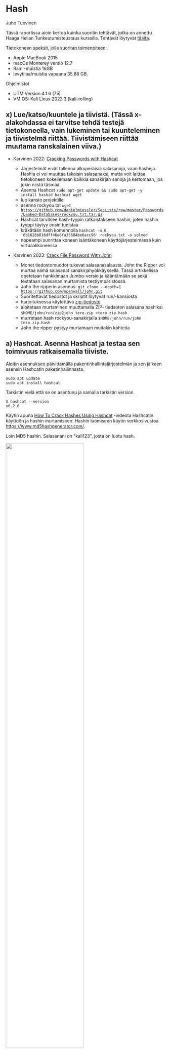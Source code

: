 # Hash
Juho Tuovinen

Tässä raportissa aioin kertoa kuinka suoritin tehtävät, jotka on annettu Haaga Helian Tunkeutumisteustaus kurssilla. Tehtävät löytyvät [täältä](https://terokarvinen.com/2023/eettinen-hakkerointi-2023/#h7-hash).

Tietokoneen speksit, jolla suoritan toimenpiteen:
- Apple MacBook 2015
- macOs Monterey versio 12.7
- Ram -muistia 16GB
- levytilaa/muistia vapaana 35,88 GB.

Ohjelmistot
- UTM Version 4.1.6 (75)
- VM OS: Kali Linux 2023.3 (kali-rolling)


## x) Lue/katso/kuuntele ja tiivistä. (Tässä x-alakohdassa ei tarvitse tehdä testejä tietokoneella, vain lukeminen tai kuunteleminen ja tiivistelmä riittää. Tiivistämiseen riittää muutama ranskalainen viiva.)
- Karvinen 2022: [Cracking Passwords with Hashcat](https://terokarvinen.com/2022/cracking-passwords-with-hashcat/)
  - Järjestelmät eivät tallenna alkuperäisiä salasanoja, vaan hasheja. Hashia ei voi muuttaa takaisin salasanaksi, mutta voit laittaa tietokoneen kokeilemaan kaikkia sanakirjan sanoja ja kertomaan, jos jokin niistä täsmää.
  - Asenna Hashcat <code>sudo apt-get update && sudo apt-get -y install hashid hashcat wget</code>
  - luo kansio projektille
  - asenna rockyou.txt <code>wget https://github.com/danielmiessler/SecLists/raw/master/Passwords/Leaked-Databases/rockyou.txt.tar.gz</code>
  - Hashcat tarvitsee hash-tyypin ratkaistakseen hashin, joten hashin tyyppi täytyy ensin tunistaa
  - kräkätään hash komennolla <code>hashcat -m 0 '6b1628b016dff46e6fa35684be6acc96' rockyou.txt -o solved</code>
  - nopeampi suorittaa koneen isäntäkoneen käyttöjärjestelmässä kuin virtuaalikoneessa

- Karvinen 2023: [Crack File Password With John](https://terokarvinen.com/2023/crack-file-password-with-john/)
  - Monet tiedostomuodot tukevat salasanasalausta. John the Ripper voi murtaa nämä salasanat sanakirjahyökkäyksellä. Tässä artikkelissa opetetaan hankkimaan Jumbo-versio ja kääntämään se sekä testataan salasanan murtamista testiympäristössä.
  - John the ripperin asennus: <code>git clone --depth=1 https://github.com/openwall/john.git</code>
  - Suoritettavat tiedostot ja skriptit löytyvät run/-kansiosta
  - harjoituksessa käytettävä [zip-tiedosto](https://terokarvinen.com/2023/crack-file-password-with-john/tero.zip)
  - aloitetaan murtaminen muuttamalla ZIP- tiedsoton salasana hashiksi <code>$HOME/john/run/zip2john tero.zip >tero.zip.hash</code>
  - murretaan hash rockyou-sanakirjalla <code>$HOME/john/run/john tero.zip.hash </code>
  - John the ripper pystyy murtamaan muitakin kohteita


## a) Hashcat. Asenna Hashcat ja testaa sen toimivuus ratkaisemalla tiiviste.

Aloitin asennuksen päivittämällä pakentinhallintajärjestelmän ja sen jälkeen asensin Hashcatin paketinhallinnasta.
`````
sudo apt update
sudo apt install hashcat
`````
Tarkistin vielä että se on asentunu ja samalla tarkistin version.
````
$ hashcat --version
v6.2.6
````

Käytin apuna [How To Crack Hashes Using Hashcat](https://www.youtube.com/watch?v=fVgzY5OJeIE) -videota Hashcatin käyttöön ja hashin murtamiseen. Hashin luomiseen käytin verkkosivustoa https://www.md5hashgenerator.com/.

Loin MD5 hashin. Salasanani on "kali123", josta on luotu hash.

<img src="/images/cat1.png" alt="" title="" width="70%" height="70%">

Testaan tunistaako Hash Identifier hashia. Avaan komennolla <code>hash-identifier</code> ja syötän hashin.


``````
HASH: 0cd698a0503946a852f2f81cc7d63ee3

Possible Hashs:
[+] MD5
[+] Domain Cached Credentials - MD4(MD4(($pass)).(strtolower($username)))
``````
Identifier tunnisti, että hash on mahdollisesti tyyppiä MD5.

Tallennan hashin tiedostoon murtamista varten <code>echo "0cd698a0503946a852f2f81cc7d63ee3" > hash.txt"</code>. Tarkistan mitä modulia käytetään, jotta Hashcat osaa alkaa murtaman hashia.

`````
$ hashcat -h |grep MD5                                                              
      0 | MD5                                                        | Raw Hash
   5100 | Half MD5                                                   | Raw Hash
     50 | HMAC-MD5 (key = $pass)                                     | Raw Hash authenticated
     60 | HMAC-MD5 (key = $salt)                                     | Raw Hash authenticated
  11900 | PBKDF2-HMAC-MD5                                            | Generic KDF
  11400 | SIP digest authentication (MD5)                            | Network Protocol
   5300 | IKE-PSK MD5                                                | Network Protocol
    ....(JATKUU)....
`````

Tässä tapauksessa module "0", koska tarkaisemme pelkän hashin. Aloitetaan murtaminen <code>hashcat -m 0 hash.txt /usr/share/wordlists/rockyou.txt"</code>.
- <code>-m 0</code>: moduli 0
- <code>hash.txt</code>: tiedosto, johon olen tallentanut luomani MD5-hashin
- <code>/usr/share/wordlists/rockyou.txt</code>: kansio, jossa sanakirja sijaitsee. Käytän tässä rockyou.txt- sanakirjaa apuna.

Tulos:
``````
0cd698a0503946a852f2f81cc7d63ee3:kali123                  
                                                          
Session..........: hashcat
Status...........: Cracked
Hash.Mode........: 0 (MD5)
Hash.Target......: 0cd698a0503946a852f2f81cc7d63ee3
Time.Started.....: Fri Dec  8 15:00:50 2023 (1 sec)
Time.Estimated...: Fri Dec  8 15:00:51 2023 (0 secs)
Kernel.Feature...: Pure Kernel
Guess.Base.......: File (/usr/share/wordlists/rockyou.txt)
Guess.Queue......: 1/1 (100.00%)
Speed.#1.........:   328.5 kH/s (0.13ms) @ Accel:256 Loops:1 Thr:1 Vec:4
Recovered........: 1/1 (100.00%) Digests (total), 1/1 (100.00%) Digests (new)
Progress.........: 78848/14344385 (0.55%)
Rejected.........: 0/78848 (0.00%)
Restore.Point....: 77824/14344385 (0.54%)
Restore.Sub.#1...: Salt:0 Amplifier:0-1 Iteration:0-1
Candidate.Engine.: Device Generator
Candidates.#1....: superm -> jasons1

Started: Fri Dec  8 15:00:05 2023
Stopped: Fri Dec  8 15:00:52 2023
``````
Ensimmäiseltä riviltä nähdään hash ja salasana, jonka muutin alussa MD5-hashiksi, eli murtaminen onnistui.

## b) John. Asenna Jumbo John ja testaa sen toimivuus murtamalla jonkin tiedoston salasana.

Asennan John the ripper -github varaston työpöydälle <code>git clone https://github.com/openwall/john.git</code>. Luon aikaisemmin luodusta hash.txt- tiedostosta ZIP- tiedoston, joka aukeaa salasananalla "kali123".

    zip --password kali123 hash.zip hash.txt 

<img src="/images/zip1.png" alt="" title="" width="70%" height="70%">

Tarvitsemme salasanasta hashin; käytetään <code>zip2john</code>

``````
$ zip2john hash.zip
ver 1.0 efh 5455 efh 7875 hash.zip/hash.txt PKZIP Encr: 2b chk, TS_chk, cmplen=45, decmplen=33, crc=22B5A86E ts=75A2 cs=75a2 type=0
hash.zip/hash.txt:$pkzip$1*2*2*0*2d*21*22b5a86e*0*42*0*2d*75a2*9be3a7a90bc22865b4132e73371ee66c96797fe16cf103398412fc302c188ca026e9c8b3d0a5b5befb9300f206*$/pkzip$:hash.txt:hash.zip::hash.zip
``````
Tallenetaa hash uuteen tiedostoon hash2.txt: <code>zip2john hash.zip > hash2.txt"</code>. Siten aloitetaan murtaminen

``````
$ john --format=zip hash2.txt                                            
Using default input encoding: UTF-8
No password hashes loaded (see FAQ)
``````

Ei onnistunut.

Katsoin apua aikaisemmasta [Tero Karvisen artikkelista](https://terokarvinen.com/2023/crack-file-password-with-john/) ja siirtin hash2.txt tiedoston työpöydältä run-kansioon ja ajoin siellä. 

    john hash2.txt.

Nyt onnistui.

<img src="/images/john1.png" alt="" title="" width="70%" height="70%">

## c) f5bc7fcc7f5b3b6af7ff79e0feafad6d1a948b6a2c18de414993c1226be48c1f on erään tällä tehtäväsivulla olevan yksittäisen sanan tiiviste. Käytin hyvin yleistä ja tunnettua tiivistealgoritmia. Sanassa voi olla isoja kirjaimia, mutta ei erikoismerkkejä. Minkä sanan tiiviste on kyseessä?

Kokeilin ensin Hash Identifier:ia:

``````
 HASH: f5bc7fcc7f5b3b6af7ff79e0feafad6d1a948b6a2c18de414993c1226be48c1f

Possible Hashs:
[+] SHA-256
[+] Haval-256
```````
```````
$ hashcat -h |grep sha    
    170 | sha1(utf16le($pass))                                       | Raw Hash
   1470 | sha256(utf16le($pass))                                     | Raw Hash
  10870 | sha384(utf16le($pass))                                     | Raw Hash
   1770 | sha512(utf16le($pass))                                     | Raw Hash
  21300 | md5($salt.sha1($salt.$pass))                               | Raw Hash salted and/or itera
```````
Tallennetaan has tiedostoon hash3.txt. Koska tehtävänannossa kerrottiin "Käytin hyvin yleistä ja tunnettua tiivistealgoritmia", oletan, että kyseessä voisi olla SHA-256.

    echo "f5bc7fcc7f5b3b6af7ff79e0feafad6d1a948b6a2c18de414993c1226be48c1f" > hash3.txt            

Kokeillaan lähteekö seuraavalla komennolla <code>hashcat -m 1470 hash3.txt /usr/share/wordlists/rockyou.txt</code>. "Exhausted" eli en saanut hashia murrettua Hashcatilla. Sanalistan sanat eivät täsmännee tiivisteen kanssa. Päätin lähteä yrittämään internetistä löytyviä sha-256 dekoodereita ja törmäsin https://md5decrypt.net/en/Sha256/, jolla dekryptaus yllätyksekseni onnistuikin. Sanaksi paljastui "Sertificate". 

<img src="/images/sah256.png" alt="" title="" width="70%" height="70%">

Sana myös klytyy sivulta, niin kuin tehtävänannossa kerrotaan. Eli tiiviste suurella todennäköisyydella on tyyppiä SHA-256.

<img src="/images/serti.png" alt="" title="" width="70%" height="70%">

## d) Cheatsheet. Kerää kurssilaisten raporteista käteviä tekniikoita. Kerää itse tekniikat ja komennot, älä pelkästään kuvaile. Muista lähdeviitteet. Tee tiivis ja selkeä cheatsheet, josta löydät tarvittavat tiedot lipunryöstössä. (Tässä alatehtävässä ei tarvitse tehdä testejä koneella)

### Yleishyödyllistä

- SSH-yhteys: <code>ssh <palvelimen osoite> -p <portin numero></code> (https://github.com/JanaHalt/Ethical-Hacking-2023/blob/main/h7%20Hash.md)
- "-":llä alkavan tiedoston avaaminen <code>cat ./-</code>(https://github.com/JanaHalt/Ethical-Hacking-2023/blob/main/h7%20Hash.md)
- telnet: <code>telnet [IP] [portti]</code>
- luo tiedosto, jossa esim. hash: <code>echo "0cd698a0503946a852f2f81cc7d63ee3" > hash.txt"</code>(https://github.com/JuhoTuovinen/tunkeutumistestaus/blob/main/h7-Hash.md)

### Fuzzaus

- <code>./ffuf -w common.txt -u [IP]:[PORTTI]/FUZZ</code>: fuzzaus käyttäen sanalistaa (https://github.com/JuhoTuovinen/tunkeutumistestaus/blob/main/h2-Sniff-n-Scan.md)
- <code>./ffuf -w common.txt -u http://127.0.0.2:8000/FUZZ -fs 154</code>: jos esim. halutaan suodattaa pois ei-toivotut vastaukset, jooiden koko on 154 tavua (https://github.com/JuhoTuovinen/tunkeutumistestaus/blob/main/h2-Sniff-n-Scan.md).
- <code>ffuf -w [sanalista] -e .log -u [kohde]/FUZZ/</code>: e-kytkin määrittää tiedostopääteen, tässä tapauksessa ".log" (https://github.com/JuhoTuovinen/tunkeutumistestaus/blob/main/h2-Sniff-n-Scan.md)

### Porttiskannaus
   - <code>sudo nmap -p- -sV [IP]</code> skannaa portit 0-65535, <code>-sV</code> on palvelu- ja versiotiedot hakeva porttiskannaus (https://github.com/sawulohi/PenTest/tree/main/h6).
   - <code>sudo nmap [IP] -p- -A</code> skannaa kaikki portit ja suorittaa käyttöjärjestelmän tunnistuksen ja version tunnistuksen (https://github.com/sawulohi/PenTest/blob/main/h1/README.md).


### Tietokannat


- CREATE TABLE - <code>CREATE TABLE students (id SERIAL PRIMARY KEY, name VARCHAR(200));</code> (luo taulun "students" tietokantaan)
- INSERT - <code>INSERT INTO students(name) VALUES ('Tero');</code> (lisää uusden rivin tauluun ja asettaa "name" -sarakkeen arvoksi 'Tero')
- SELECT - <code>SELECT * FROM students;</code> (hakee ja näyttää kaikki rivit taulusta "students")
- UPDATE - <code>UPDATE students SET name='Tero Karvinen' WHERE name='Tero';</code> (päivittää taulun "students" rivin tai rivit, joiden "name" 
 -sarakkeen arvo on 'Tero' ja päivittää rivien sarakkeen arvoksi 'Tero Karvinen')
- DELETE - <code>DELETE FROM students WHERE name='Liisa';</code> (poistaa rivin tai rivit taulusta "students", joiden "name" -sarakkeen arvo on 'Liisa')
 
Lähde: https://terokarvinen.com/2016/03/05/postgresql-install-and-one-table-database-sql-crud-tutorial-for-ubuntu/

- <code>../../../</code>: File path traversal (https://github.com/jjenska/PenTest/blob/main/h4/h4.md)
- <code>....//....//</code>: jos suodatus päällä (https://github.com/jjenska/PenTest/blob/main/h4/h4.md)
- <code>'' OR '1'='1';</code>: SQL injektio (https://github.com/JuhoTuovinen/tunkeutumistestaus/blob/main/h5-Injected-Sequel.md)
- <code>'+UNION+SELECT+null,null+FROM+dual--</code>: injektio (https://github.com/JuhoTuovinen/tunkeutumistestaus/blob/main/h5-Injected-Sequel.md)
- <code>--</code>: komentti (https://github.com/JuhoTuovinen/tunkeutumistestaus/blob/main/h5-Injected-Sequel.md)
- <code>'+UNION+SELECT+BANNER,+NULL+FROM+v$version--</code>: Oracle-tietokannan versio (https://github.com/JuhoTuovinen/tunkeutumistestaus/blob/main/h5-Injected-Sequel.md)
- <code>'+UNION+SELECT+@@version--</code>: Microsoft-tietokannan tiedot (https://github.com/JuhoTuovinen/tunkeutumistestaus/blob/main/h5-Injected-Sequel.md)

### msf konsoli

- <code>serach [palvelu]</code>: etsii haavoittuvuuksia (https://github.com/vilppuuu/tunkeutumistestaus/blob/main/h3_laksyt.md)
- <code>use 0</code>: valitsee exploitin 0
- <code>info 0</code>: antaa infoa moduulista 0 (https://github.com/sawulohi/PenTest/blob/main/h3/README.md)
- <code>options</code>: esittää moduulin asetukset (https://github.com/sawulohi/PenTest/blob/main/h3/README.md)
- <code>set rhosts [kohde ip]</code>: kohde, johon suorietaan hyökkäys
- <code>exploit</code>: aloitetaan hyökkäys

## e) Viittaa. Tarkista, että jokaisessa raportissasi on lähdeviitteet kunnossa. Jokaisen raportin tulee viitata ainakin kurssiin / tehtäväsivuun. Kaikkiin muihinkin käytettyihin lähteisiin tulee viitata, kuten kurssikavereiden raportteihin, weppisivuihin, man-sivuihin... (Tässä alatehtävässä ei tarvitse tehdä testejä koneella).

Viittaukset mintissä.


## Lähteet

Karvinen Tero, Tunkeutumistestaus, h7 Hash, 2023 (https://terokarvinen.com/2023/eettinen-hakkerointi-2023/#h7-hash)

Karvinen Tero, Cracking Passwords with Hashcat, 2023 (https://terokarvinen.com/2022/cracking-passwords-with-hashcat/)

Karvinen Tero, Crack File Password With John, 2023 (https://terokarvinen.com/2023/crack-file-password-with-john/)

etc5had0w, How To Crack Hashes Using Hashcat, YouTube, 2023 (https://www.youtube.com/watch?v=fVgzY5OJeIE)

MD5 Hash Generator (https://www.md5hashgenerator.com/)

Sha256 Decrypt & Encrypt (https://md5decrypt.net/en/Sha256/)

Dcode (https://www.dcode.fr/sha256-hash)

AnonTech-Tube, How to Create Password Protected ZIP File in Linux, 2021 (https://www.youtube.com/watch?v=TfmY03B07ww)

OpenWall, John the Ripper (https://github.com/openwall/john)

md5hashing (https://md5hashing.net/hash)

HackerSploit, Password Cracking With John The Ripper - RAR/ZIP & Linux Passwords, YouTube, 2018 (https://www.youtube.com/watch?v=XjVYl1Ts6XI&t=383s)

Chat GPT, 2023 (https://chat.openai.com/)

Karvinen Tero, PostgreSQL Install and One Table Database – SQL CRUD tutorial for Ubuntu, 2016 (https://terokarvinen.com/2016/03/05/postgresql-install-and-one-table-database-sql-crud-tutorial-for-ubuntu/)

Juho Tuovinen, Tunkeutumistestaus, h5 Injected Sequel, Github, 2023 (https://github.com/JuhoTuovinen/tunkeutumistestaus/blob/main/h5-Injected-Sequel.md)

Jana Halt, Ethical Hacking 2023, h7 Hash, Github, 2023 https://github.com/JanaHalt/Ethical-Hacking-2023/blob/main/h7%20Hash.md)

Juho Tuovinen, Tunkeutumistestaus, h2 Sniff n Scan, Github, 2023 (https://github.com/JuhoTuovinen/tunkeutumistestaus/blob/main/h2-Sniff-n-Scan.md)

Sawulohi, PenTest, h6, Github, 2023 (https://github.com/sawulohi/PenTest/tree/main/h6)

Sawulohi, PenTest, h1, Github, 2023 (https://github.com/sawulohi/PenTest/blob/main/h1/README.md)

jjenska, PenTest, h4 Totally Legit Certificate, 2023 (https://github.com/jjenska/PenTest/blob/main/h4/h4.md)

Vilpuuu, Tunkeutumistestaus, h3 Lab kid, Github, 2023 (https://github.com/vilppuuu/tunkeutumistestaus/blob/main/h3_laksyt.md)

Sawulohi, PenTest, h3, Github, 2023 (https://github.com/sawulohi/PenTest/blob/main/h3/README.md)

